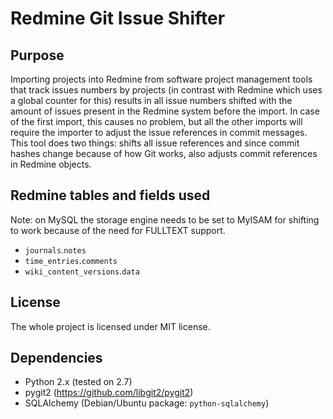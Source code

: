 Redmine Git Issue Shifter
=========================

Purpose
-------

Importing projects into Redmine from software project management tools that track issues numbers by projects (in contrast with Redmine which uses a global counter for this) results in all issue numbers shifted with the amount of issues present in the Redmine system before the import. In case of the first import, this causes no problem, but all the other imports will require the importer to adjust the issue references in commit messages. This tool does two things: shifts all issue references and since commit hashes change because of how Git works, also adjusts commit references in Redmine objects.

Redmine tables and fields used
------------------------------

Note: on MySQL the storage engine needs to be set to MyISAM for shifting to work because of the need for FULLTEXT support.

 - `journals`.`notes`
 - `time_entries`.`comments`
 - `wiki_content_versions`.`data`

License
-------

The whole project is licensed under MIT license.

Dependencies
------------

 - Python 2.x (tested on 2.7)
 - pygit2 (https://github.com/libgit2/pygit2)
 - SQLAlchemy (Debian/Ubuntu package: `python-sqlalchemy`)
